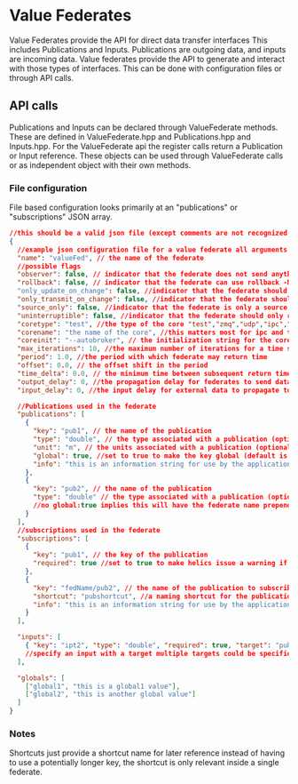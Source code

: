 # Value Federates

Value Federates provide the API for direct data transfer interfaces This includes Publications and Inputs.
Publications are outgoing data, and inputs are incoming data.
Value federates provide the API to generate and interact with those types of interfaces.
This can be done with configuration files or through API calls.

## API calls

Publications and Inputs can be declared through ValueFederate methods.
These are defined in ValueFederate.hpp and Publications.hpp and Inputs.hpp.
For the ValueFederate api the register calls return a Publication or Input reference.
These objects can be used through ValueFederate calls or as independent object with their own methods.

<!-- TODO:: add links to other generated documents -->

### File configuration

File based configuration looks primarily at an "publications" or "subscriptions" JSON array.

```json
//this should be a valid json file (except comments are not recognized in standard JSON)
{
  //example json configuration file for a value federate all arguments are optional
  "name": "valueFed", // the name of the federate
  //possible flags
  "observer": false, // indicator that the federate does not send anything
  "rollback": false, // indicator that the federate can use rollback -NOTE: not used at present
  "only_update_on_change": false, //indicator that the federate should only indicate updated values on change
  "only_transmit_on_change": false, //indicator that the federate should only publish if the value changed
  "source_only": false, //indicator that the federate is only a source and is not expected to receive anything
  "uninterruptible": false, //indicator that the federate should only return requested times
  "coretype": "test", //the type of the core "test","zmq","udp","ipc","tcp","mpi"
  "corename": "the name of the core", //this matters most for ipc and test cores, can be empty
  "coreinit": "--autobroker", // the initialization string for the core in the form of a command line arguments
  "max_iterations": 10, //the maximum number of iterations for a time step
  "period": 1.0, //the period with which federate may return time
  "offset": 0.0, // the offset shift in the period
  "time_delta": 0.0, // the minimum time between subsequent return times
  "output_delay": 0, //the propagation delay for federates to send data
  "input_delay": 0, //the input delay for external data to propagate to federates

  //Publications used in the federate
  "publications": [
    {
      "key": "pub1", // the name of the publication
      "type": "double", // the type associated with a publication (optional)
      "unit": "m", // the units associated with a publication (optional)
      "global": true, //set to true to make the key global (default is false in which case the publication is prepended with the federate name)
      "info": "this is an information string for use by the application"
    },
    {
      "key": "pub2", // the name of the publication
      "type": "double" // the type associated with a publication (optional)
      //no global:true implies this will have the federate name prepended like valueFed/pub2
    }
  ],
  //subscriptions used in the federate
  "subscriptions": [
    {
      "key": "pub1", // the key of the publication
      "required": true //set to true to make helics issue a warning if the publication is not found
    },
    {
      "key": "fedName/pub2", // the name of the publication to subscribe to
      "shortcut": "pubshortcut", //a naming shortcut for the publication for later retrieval
      "info": "this is an information string for use by the application"
    }
  ],

  "inputs": [
    { "key": "ipt2", "type": "double", "required": true, "target": "pub1" }
    //specify an input with a target multiple targets could be specified like "targets":["pub1","pub2","pub3"]
  ],

  "globals": [
    ["global1", "this is a global1 value"],
    ["global2", "this is another global value"]
  ]
}
```

### Notes

Shortcuts just provide a shortcut name for later reference instead of having to use a potentially longer key, the shortcut is only relevant inside a single federate.
